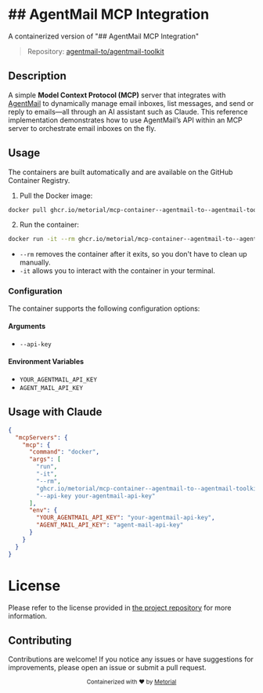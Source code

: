 
# ## AgentMail MCP Integration

A containerized version of "## AgentMail MCP Integration"

> Repository: [agentmail-to/agentmail-toolkit](https://github.com/agentmail-to/agentmail-toolkit)

## Description

A simple **Model Context Protocol (MCP)** server that integrates with [AgentMail](https://agentmail.to) to dynamically manage email inboxes, list messages, and send or reply to emails—all through an AI assistant such as Claude. This reference implementation demonstrates how to use AgentMail’s API within an MCP server to orchestrate email inboxes on the fly.


## Usage

The containers are built automatically and are available on the GitHub Container Registry.

1. Pull the Docker image:

```bash
docker pull ghcr.io/metorial/mcp-container--agentmail-to--agentmail-toolkit--mcp
```

2. Run the container:

```bash
docker run -it --rm ghcr.io/metorial/mcp-container--agentmail-to--agentmail-toolkit--mcp 
```

- `--rm` removes the container after it exits, so you don't have to clean up manually.
- `-it` allows you to interact with the container in your terminal.


### Configuration

The container supports the following configuration options:


#### Arguments

- `--api-key`



#### Environment Variables

- `YOUR_AGENTMAIL_API_KEY`
- `AGENT_MAIL_API_KEY`




## Usage with Claude

```json
{
  "mcpServers": {
    "mcp": {
      "command": "docker",
      "args": [
        "run",
        "-it",
        "--rm",
        "ghcr.io/metorial/mcp-container--agentmail-to--agentmail-toolkit--mcp",
        "--api-key your-agentmail-api-key"
      ],
      "env": {
        "YOUR_AGENTMAIL_API_KEY": "your-agentmail-api-key",
        "AGENT_MAIL_API_KEY": "agent-mail-api-key"
      }
    }
  }
}
```

# License

Please refer to the license provided in [the project repository](https://github.com/agentmail-to/agentmail-toolkit) for more information.

## Contributing

Contributions are welcome! If you notice any issues or have suggestions for improvements, please open an issue or submit a pull request.

<div align="center">
  <sub>Containerized with ❤️ by <a href="https://metorial.com">Metorial</a></sub>
</div>
  